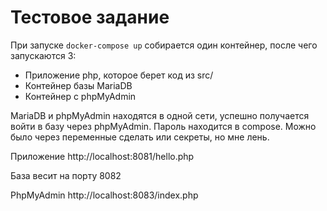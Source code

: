 # Тестовое задание 
При запуске `docker-compose up` собирается один контейнер, после чего запускаются 3:

- Приложение php, которое берет код из src/
- Контейнер базы MariaDB
- Контейнер с phpMyAdmin

MariaDB и phpMyAdmin находятся в одной сети, успешно получается войти в базу через phpMyAdmin.
Пароль находится в compose. Можно было через переменные сделать или секреты, но мне лень.

Приложение http://localhost:8081/hello.php

База весит на порту 8082

PhpMyAdmin http://localhost:8083/index.php
